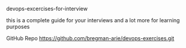 devops-excercises-for-interview

this is a complete guide for your interviews and a lot more for learning purposes

GitHub Repo
https://github.com/bregman-arie/devops-exercises.git
